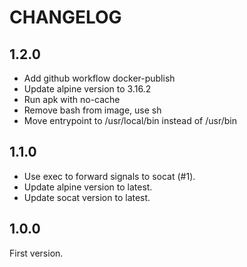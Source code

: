 # CHANGELOG

## 1.2.0

- Add github workflow docker-publish
- Update alpine version to 3.16.2
- Run apk with no-cache
- Remove bash from image, use sh
- Move entrypoint to /usr/local/bin instead of /usr/bin

## 1.1.0

- Use exec to forward signals to socat (#1).
- Update alpine version to latest.
- Update socat version to latest.

## 1.0.0

First version.

